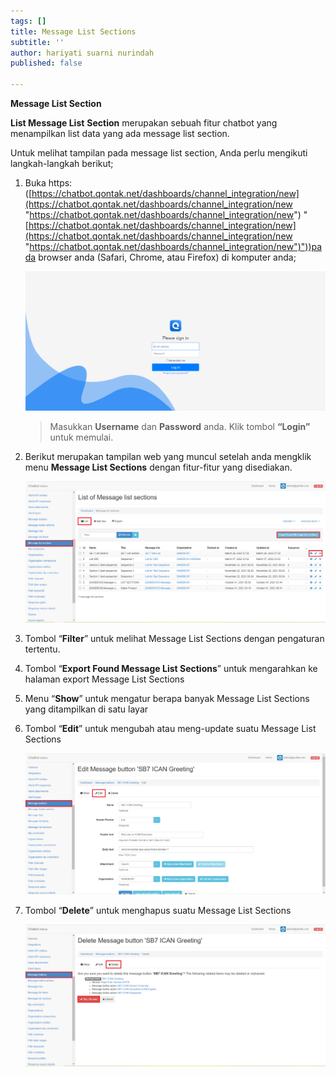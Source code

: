 ```yaml
---
tags: []
title: Message List Sections
subtitle: ''
author: hariyati suarni nurindah
published: false

---
```

**Message List Section**

**List Message List** **Section** merupakan sebuah fitur chatbot yang menampilkan list data yang ada message list section.

Untuk melihat tampilan pada message list section, Anda perlu mengikuti langkah-langkah berikut;

1. Buka https: ([https://chatbot.qontak.net/dashboards/channel_integration/new](https://chatbot.qontak.net/dashboards/channel_integration/new "https://chatbot.qontak.net/dashboards/channel_integration/new") "[https://chatbot.qontak.net/dashboards/channel_integration/new](https://chatbot.qontak.net/dashboards/channel_integration/new "https://chatbot.qontak.net/dashboards/channel_integration/new")"))pada browser anda (Safari, Chrome, atau Firefox) di komputer anda;

   ![](/uploads/channell.PNG)

   > Masukkan **Username** dan **Password** anda. Klik tombol **“Login”** untuk memulai.
2. Berikut merupakan tampilan web yang muncul setelah anda mengklik menu **Message List Sections** dengan fitur-fitur yang disediakan.

   ![](/uploads/message-list-sections1.PNG)
3. Tombol “**Filter**” untuk melihat Message List Sections dengan pengaturan tertentu.
4. Tombol “**Export Found Message List Sections**” untuk mengarahkan ke halaman export Message List Sections
5. Menu “**Show**” untuk mengatur berapa banyak Message List Sections  yang ditampilkan di satu layar
6. Tombol “**Edit**” untuk mengubah atau meng-update suatu Message List Sections

   ![](/uploads/message-buttons3.PNG)
7. Tombol “**Delete**” untuk menghapus suatu Message List Sections

   ![](/uploads/message-buttons4.PNG)